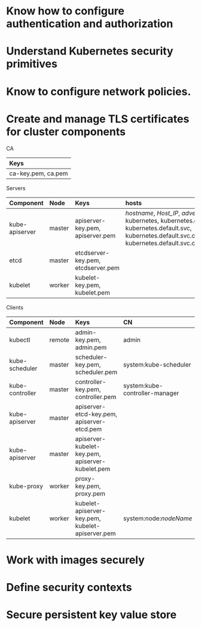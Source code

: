 # Know how to configure authentication and authorization
# Understand Kubernetes security primitives
# Know to configure network policies.
# Create and manage TLS certificates for cluster components
CA

| Keys               |
|:------------------ |
| ca-key.pem, ca.pem |

Servers

| Component      | Node   | Keys                               | hosts |
|:-------------- |:------ |:---------------------------------- |:----- |
| kube-apiserver | master | apiserver-key.pem, apiserver.pem   | *hostname*, *Host_IP*, *advertise_IP*, kubernetes, kubernetes.default, kubernetes.default.svc, kubernetes.default.svc.cluster, kubernetes.default.svc.cluster.local   |
| etcd           | master | etcdserver-key.pem, etcdserver.pem |       |
| kubelet        | worker | kubelet-key.pem, kubelet.pem       |       |

Clients

| Component       | Node   | Keys                                             | CN                             | O              | Server           |
|:--------------- |:------ |:------------------------------------------------ |:------------------------------ |:-------------- |:--------------- |
| kubectl         | remote | admin-key.pem, admin.pem                         | admin                          | system:masters | kube-apiserver |
| kube-scheduler  | master | scheduler-key.pem, scheduler.pem                 | system:kube-scheduler          |                | kube-apiserver |
| kube-controller | master | controller-key.pem, controller.pem               | system:kube-controller-manager |                | kube-apiserver |
| kube-apiserver  | master | apiserver-etcd-key.pem, apiserver-etcd.pem       |                                |                | etcd             |
| kube-apiserver  | master | apiserver-kubelet-key.pem, apiserver-kubelet.pem |                                |                | kubelet   |
| kube-proxy      | worker | proxy-key.pem, proxy.pem                         |                                |                | kube-apiserver |
| kubelet         | worker | kubelet-apiserver-key.pem, kubelet-apiserver.pem | system:node:*nodeName*         | system:nodes   | kube-apiserver |

# Work with images securely
# Define security contexts
# Secure persistent key value store
